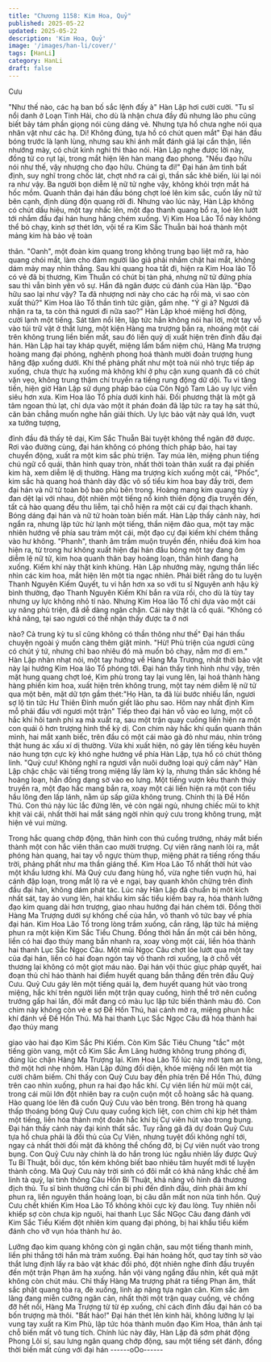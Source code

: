```yaml
---
title: "Chương 1158: Kim Hoa, Quỷ"
published: 2025-05-22
updated: 2025-05-22
description: 'Kim Hoa, Quỷ'
image: '/images/han-li/cover/'
tags: [HanLi]
category: HanLi
draft: false
---
```


Cưu

"Như thế nào, các hạ ban bố sắc lệnh đấy à" Hàn Lập hơi cười
cười.
"Tu sĩ nổi danh ở Loạn Tinh Hải, cho dù là nhận chưa đầy đủ
nhưng lão phu cũng biết bảy tám phần giọng nói cùng dáng vẻ.
Nhưng tựa hồ chưa nghe nói qua nhân vật như các hạ. Di! Không
đúng, tựa hồ có chút quen mắt" Đại hán đầu bóng trước là lạnh
lùng, nhưng sau khi ánh mắt đánh giá lại cẩn thận, liền nhướng
mày, có chút kinh nghi thì thào nói.
Hàn Lập nghe được lời này, đồng tử co rụt lại, trong mắt hiện lên
hàn mang đao phong.
"Nếu đạo hữu nói như thế, vậy nhượng cho đạo hữu. Chúng ta
đi!"
Đại hán âm tình bất định, suy nghĩ trong chốc lát, chợt nhớ ra cái
gì, thần sắc khẽ biến, lùi lại nói ra như vậy.
Ba người bọn diễm lệ nữ tử nghe vậy, không khỏi trợn mắt há hốc
mồm.
Quanh thân đại hán đầu bóng chợt loé lên kim sắc, cuốn lấy nữ
tử bên cạnh, định dùng độn quang rời đi.
Nhưng vào lúc này, Hàn Lập không có chút dấu hiệu, một tay
nhấc lên, một đạo thanh quang bổ ra, loé lên lướt tới nhắm đầu
đại hán hung hăng chém xuống.
Vị Kim Hoa Lão Tổ này không thể bỏ chạy, kinh sợ thét lớn, vội tế
ra Kim Sắc Thuẫn bài hoá thành một mảng kim hà bảo vệ toàn

thân.
"Oanh", một đoàn kim quang trong không trung bạo liệt mở ra,
hào quang chói mắt, làm cho đám người lão giả phải nhắm chặt
hai mắt, không dám mảy may nhìn thẳng.
Sau khi quang hoa tắt đi, hiện ra Kim Hoa lão Tổ có vẻ đã bị
thương, Kim Thuẫn có chút bị tàn phá, nhưng nữ tử đứng phía
sau thì vẫn bình yên vô sự.
Hắn đã ngăn được cú đánh của Hàn lập.
"Đạo hữu sao lại như vậy? Ta đã nhượng nơi này cho các hạ rồi
mà, vì sao còn xuất thủ?" Kim Hoa lão Tổ thần tình tức giận, gầm
nhẹ.
"Ý gì à? Ngươi đã nhận ra ta, ta còn thả ngươi đi nữa sao?" Hàn
Lập khoé miệng hơi động, cười lạnh một tiếng.
Sát tâm nổi lên, lập tức hắn không nói hai lời, một tay vỗ vào túi
trữ vật ở thắt lưng, một kiện Hàng ma trượng bắn ra, nhoáng một
cái trên không trung liền biến mất, sau đó liền quỷ dị xuất hiện
trên đỉnh đầu đại hán.
Hàn Lập hai tay kháp quyết, miệng lẩm bẩm niệm chú, Hàng Ma
trượng hoàng mang đại phóng, nghênh phong hoá thành mười
đoản trượng hung hăng đập xuống dưới.
Khí thế phảng phất như một toà núi nhỏ trực tiếp áp xuống, chưa
thực hạ xuống mà không khí ở phụ cận xung quanh đã có chút
vặn vẹo, không trung thậm chí truyền ra tiếng rung động dữ dội.
Tu vi tăng tiến, hiện giờ Hàn Lập sử dụng pháp bảo của Côn Ngô
Tam Lão uy lực viễn siêu hơn xưa.
Kim Hoa lão Tổ phía dưới kinh hãi.
Đối phương thật là một gã tâm ngoan thủ lạt, chỉ dựa vào một ít
phán đoán đã lập tức ra tay hạ sát thủ, căn bản chẳng muốn nghe
hắn giải thích. Uy lực bảo vật này quá lớn, vuợt xa tưởng tượng,

đỉnh đầu đã thấy tê dại, Kim Sắc Thuẫn Bài tuyệt không thể ngăn
đỡ được.
Rơi vào đường cùng, đại hán không có phóng thích pháp bảo, hai
tay chuyển động, xuất ra một kim sắc phù triện. Tay múa lên,
miệng phun tiếng chú ngữ cổ quái, thân hình quay tròn, nhất thời
toàn thân xuất ra đại phiến kim hà, xem diễm lệ dị thường.
Hàng ma trượng kích xuống một cái, "Phốc", kim sắc hà quang
hoá thành dày đặc vô số tiểu kim hoa bay đầy trời, đem đại hán
và nữ tử toàn bộ bao phủ bên trong.
Hoàng mang kim quang tùy ý đan dệt lại với nhau, đột nhiên một
tiếng nổ kinh thiên động địa truyền đến, tất cả hào quang đều thu
liễm, tại chỗ hiện ra một cái cự đại thạch khanh. Bóng dáng đại
hán và nữ tử hoàn toàn biến mất.
Hàn Lập thấy cảnh này, hơi ngẩn ra, nhưng lập tức hừ lạnh một
tiếng, thần niệm đảo qua, một tay mặc nhiên hướng về phía sau
trảm một cái, một đạo cự đại kiếm khí chém thẳng vào hư không.
"Phanh", thanh âm trầm muộn truyền đến, nhiều đoá kim hoa hiện
ra, từ trong hư không xuất hiện đại hán đầu bóng một tay đang
ôm diễm lệ nữ tử, kim hoa quanh thân bay hoảng loạn, thân hình
đang hạ xuống.
Kiếm khí này thật kinh khủng.
Hàn Lập nhướng mày, ngưng thần liếc nhìn các kim hoa, mắt hiện
lên một tia ngạc nhiên.
Phải biết rằng do tu luyện Thanh Nguyên Kiếm Quyết, tu vi hắn
hơn xa so với tu sĩ Nguyên anh hậu kỳ bình thường, đạo Thanh
Nguyên Kiếm Khí bắn ra vừa rồi, cho dù là tùy tay nhưng uy lực
không nhỏ tí nào.
Nhưng Kim Hoa lão Tổ chỉ dựa vào một cái uy năng phù triện, đã
dễ dàng ngăn chặn. Cái này thật là cổ quái.
"Không có khả năng, tại sao ngươi có thể nhận thấy được ta ở nơi

nào? Cả trung kỳ tu sĩ cũng không có thần thông như thế" Đại hán
thấu chuyện ngoài ý muốn càng thêm giật mình.
"Hừ! Phù triện của ngươi cũng có chút ý tứ, nhưng chỉ bao nhiêu
đó mà muốn bỏ chạy, nằm mơ đi em." Hàn Lập nhàn nhạt nói,
một tay hướng về Hàng Ma Trượng, nhất thời bảo vật này lại
hướng Kim Hoa lão Tổ phóng tới.
Đại hán thấy tình hình như vậy, trên mặt hung quang chợt loé,
Kim phù trong tay lại vung lên, lại hoá thành hàng hàng phiến kim
hoa, xuất hiện trên không trung, một tay ném diễm lệ nữ tử qua
một bên, mặt dữ tợn gầm thét:"Họ Hàn, ta đã lùi bước nhiều lần,
ngươi sợ lộ tin tức Hư Thiên Đỉnh muốn giết lão phu sao. Hôm
nay nhất định Kim mỗ phải đấu với ngươi một trận"
Tiếp theo đại hán vỗ vào eo lưng, một cỗ hắc khí hôi tanh phi xạ
mà xuất ra, sau một trận quay cuồng liền hiện ra một con quái ô
hơn trượng hình thể kỳ dị.
Con chim này hắc khí quấn quanh thân mình, hai mắt xanh biếc,
trên đầu có một cái mào gà đỏ như máu, nhìn trông thật hung ác
xấu xí dị thường. Vừa khi xuất hiện, nó gáy lên tiếng kêu huyên
náo hung tợn cực kỳ khó nghe hướng về phía Hàn Lập, tựa hồ có
chút thông linh.
"Quỷ cưu! Không nghĩ ra ngươi vẫn nuôi duỡng loại quỷ cầm này"
Hàn Lập chậc chậc vài tiếng trong miệng lấy làm kỳ lạ, nhưng
thần sắc không hề hoảng loạn, hắn đồng dạng sờ vào eo lưng.
Một tiếng vượn kêu thanh thúy truyền ra, một đạo hắc mang bắn
ra, xoay một cái liền hiện ra một con tiểu hầu lông đen lấp lánh,
nằm úp sấp giữa không trung.
Chính thị là Đề Hồn Thú.
Con thú này lúc lắc đứng lên, vẻ còn ngái ngủ, nhưng chiếc mũi
to khịt khịt vài cái, nhất thời hai mắt sáng ngời nhìn quỷ cưu trong
không trung, mặt hiện vẻ vui mừng.

Trong hắc quang chớp động, thân hình con thú cuồng trướng,
nháy mắt biến thành một con hắc viên thân cao mười trượng.
Cự viên răng nanh lòi ra, mắt phóng hàn quang, hai tay vỗ ngực
thùm thụp, miệng phát ra tiếng rống thấu trời, phảng phất như ma
thần giáng thế.
Kim Hoa Lão Tổ nhất thời hút vào một khẩu lương khí.
Mà Quỷ cưu đang hùng hổ, vừa nghe tiến vuợn hú, hai cánh đập
loạn, trong mắt lộ ra vẻ e ngại, bay quanh khôn chừng trên đỉnh
đầu đại hán, không dám phát tác.
Lúc này Hàn Lập đã chuẩn bị môt kích nhất sát, tay áo vung lên,
hai khẩu kim sắc tiểu kiếm bay ra, hóa thành lưỡng đạo kim
quang dài hơn trượng, giao nhau hướng đại hán chém tới.
Đồng thời Hàng Ma Trượng dưới sự khống chế của hắn, vô thanh
vô tức bay về phía đại hán.
Kim Hoa Lão Tổ trong lòng trầm xuống, cắn răng, lập tức há
miệng phun ra một kiện Kim Sắc Tiểu Chung. Đồng thời hắn ấn
một cái bên hông, liền có hai đạo thúy mang bắn nhanh ra, xoay
vòng một cái, liền hóa thành hai thanh Lục Sắc Ngọc Câu.
Một mũi Ngọc Câu chợt lóe lướt qua một tay của đại hán, liền có
hai đoạn ngón tay vô thanh rơi xuống, lạ ở chỗ vết thương lại
không có một giọt máu nào. Đại hán vội thúc giục pháp quyết, hai
đoạn thủ chỉ háo thành hai điểm huyết quang bắn thẳng đến trên
đầu Quỷ Cưu.
Quỷ Cưu gáy lên một tiếng quái lạ, đem huyết quang hút vào
trong miệng, hắc khí trên người liền một trận quay cuồng, hình
thể trở nên cuồng trướng gấp hai lần, đôi mắt đang có màu lục
lập tức biến thành màu đỏ.
Con chim này không còn vẻ e sợ Đề Hồn Thú, hai cánh mở ra,
miệng phun hắc khí đánh về Đề Hồn Thú.
Mà hai thanh Lục Sắc Ngọc Câu đã hóa thành hai đạo thúy mang

giao vào hai đạo Kim Sắc Phi Kiếm. Còn Kim Sắc Tiêu Chung
"tắc" một tiếng giòn vang, một cỗ Kim Sắc Âm Lãng hướng không
trung phóng đi, đúng lúc chặn Hàng Ma Trượng lại.
Kim Hoa Lão Tổ lúc này mới tạm an lòng, thở một hơi nhẹ nhõm.
Hàn Lập đứng đối diện, khóe miệng nổi lên một tia cười châm
biếm.
Chỉ thấy con Quỷ Cưu bay đến phía trên Đề Hồn Thú, đứng trên
cao nhìn xuống, phun ra hai đạo hắc khí.
Cự viên liền hừ mũi một cái, trong cái mũi lớn đột nhiên bay ra
cuộn cuộn một cỗ hoàng sắc hà quang. Hào quang lóe lên đã
cuốn Quỷ Cưu vào bên trong.
Bên trong hà quang thấp thoáng bóng Quỷ Cưu quay cuồng kịch
liệt, con chim chỉ kịp hét thảm một tiếng, liền hóa thành một đoàn
hắc khí bị Cự viên hút vào trong bụng.
Đại hán thấy cảnh này đại kinh thất sắc.
Tuy rằng gã đã dự đoán Quỷ Cưu tựa hồ chưa phải là đối thủ của
Cự Viên, nhưng tuyệt đối không nghĩ tới, ngay cả nhất thời đối
mặt đã không thể chống đỡ, bị Cự viên nuốt vào trong bụng.
Con Quỷ Cưu này chính là do hắn trong lúc ngẫu nhiên lấy được
Quỷ Tu Bí Thuật, bồi dục, tốn kém không biết bao nhiêu tâm
huyết mới tế luyện thành công. Mà Quỷ Cưu này trời sinh có đôi
mắt có khả năng khắc chế âm linh tà quỷ, lại tinh thông Câu Hồn
Bí Thuật, khả năng vô hình đả thương địch thủ. Tu sĩ bình thường
chỉ cần bị phi đến đỉnh đầu, dính phải âm khí phun ra, liền nguyên
thần hoảng loạn, bị câu dẫn mất non nửa tinh hồn.
Quỷ Cưu chết khiến Kim Hoa Lão Tổ không khỏi cực kỳ đau lòng.
Tuy nhiên nỗi khiếp sợ còn chưa kịp nguôi, hai thanh Lục Sắc
NGọc Câu đang đánh với Kim Sắc Tiểu Kiếm đột nhiên kim quang
đại phóng, bị hai khẩu tiểu kiếm đánh cho vỡ vụn hóa thành hư
ảo.

Lưỡng đạo kim quang không còn gì ngăn chặn, sau một tiếng
thanh minh, liền phi thẳng tới hắn mà trảm xuống.
Đại hán hoảng hốt, quơ tay tính sờ vào thắt lưng định lấy ra bảo
vật khác đối phó, đột nhiên nghe đỉnh đầu truyền đến một trận
Phạn âm hạ xuống. hắn vội vàng ngẩng đầu nhìn, kết quả mặt
không còn chút máu.
Chỉ thấy Hàng Ma trượng phát ra tiếng Phạn âm, thất sắc phật
quang tỏa ra, đè xuống, linh áp nặng tựa ngàn cân.
Kim sắc âm lãng đang miễn cưỡng ngăn cản, nhất thời một trận
quay cuồng, vẻ chống đỡ hết nổi, Hàng Ma Trượng từ từ ép
xuống, chỉ cách đỉnh đầu đại hán có ba bốn trượng mà thôi.
"Bất hảo!" Đại hán thét lên kinh hãi, không lưỡng lự lại vung tay
xuất ra Kim Phù, lập tức hóa thành muôn đạo Kim Hoa, thân ảnh
tại chỗ biến mất vô tung tích.
Chính lúc này đây, Hàn Lập đã sớm phát động Phong Lôi sí, sau
lưng ngân quang chớp động, sau một tiếng sét đánh, đồng thời
biến mất cùng với đại hán
------oOo------
